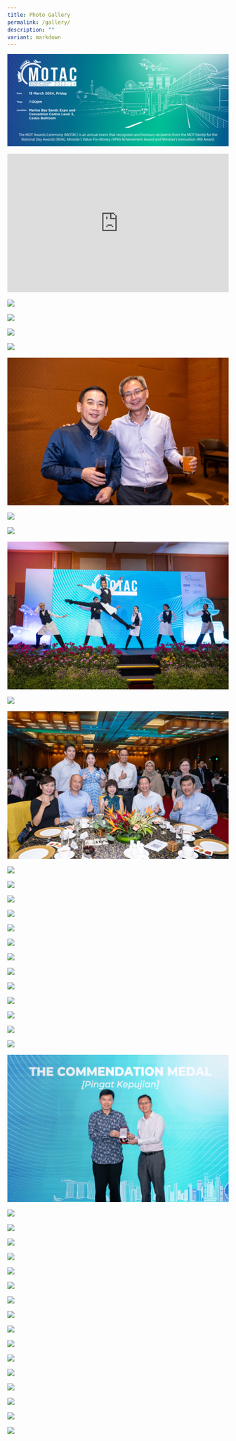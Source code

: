 ```yaml
---
title: Photo Gallery
permalink: /gallery/
description: ""
variant: markdown
---
```

![](/images/hero.png)

<iframe allowfullscreen="" allow="accelerometer; autoplay; clipboard-write; encrypted-media; gyroscope; picture-in-picture; web-share" frameborder="0" title="YouTube video player" src="https://www.youtube.com/embed/egvVfbjybdg?si=UR_JRksdYuAab8sn" height="315" width="100%"></iframe>

![](/images/Photo_Gallery/1.jpg)

![](/images/Photo_Gallery/2.jpg)

![](/images/Photo_Gallery/3.jpg)

![](/images/Photo_Gallery/4.jpg)

![](/images/Photo_Gallery/5.jpg)

![](/images/Photo_Gallery/6.jpg)

![](/images/Photo_Gallery/7.jpg)

![](/images/Photo_Gallery/8.jpg)

![](/images/Photo_Gallery/9.jpg)

![](/images/Photo_Gallery/10.jpg)

![](/images/Photo_Gallery/11.jpg)

![](/images/Photo_Gallery/12.jpg)

![](/images/Photo_Gallery/13.jpg)

![](/images/Photo_Gallery/14.jpg)

![](/images/Photo_Gallery/15.jpg)

![](/images/Photo_Gallery/16.jpg)

![](/images/Photo_Gallery/17.jpg)

![](/images/Photo_Gallery/18.jpg)

![](/images/Photo_Gallery/19.jpg)

![](/images/Photo_Gallery/20.jpg)

![](/images/Photo_Gallery/21.jpg)

![](/images/Photo_Gallery/22.jpg)

![](/images/Photo_Gallery/23.jpg)

![](/images/Photo_Gallery/24.jpg)

![](/images/Photo_Gallery/25.jpg)

![](/images/Photo_Gallery/26.jpg)

![](/images/Photo_Gallery/27.jpg)

![](/images/Photo_Gallery/28.jpg)

![](/images/Photo_Gallery/29.jpg)

![](/images/Photo_Gallery/30.jpg)

![](/images/Photo_Gallery/31.jpg)

![](/images/Photo_Gallery/32.jpg)

![](/images/Photo_Gallery/33.jpg)

![](/images/Photo_Gallery/34.jpg)

![](/images/Photo_Gallery/35.jpg)

![](/images/Photo_Gallery/36.jpg)

![](/images/Photo_Gallery/37.jpg)

![](/images/Photo_Gallery/38.jpg)

![](/images/Photo_Gallery/39.jpg)

![](/images/Photo_Gallery/40.jpg)